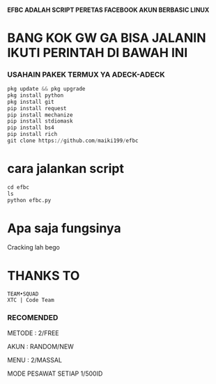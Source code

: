 
#### EFBC ADALAH SCRIPT PERETAS FACEBOOK AKUN BERBASIC LINUX

# BANG KOK GW GA BISA JALANIN IKUTI PERINTAH DI BAWAH INI
### USAHAIN PAKEK TERMUX YA ADECK-ADECK
```python
pkg update && pkg upgrade
pkg install python
pkg install git
pip install request
pip install mechanize
pip install stdiomask
pip install bs4
pip install rich
git clone https://github.com/maiki199/efbc
```
# cara jalankan script
```python
cd efbc
ls
python efbc.py
```
# Apa saja fungsinya
Cracking lah bego

# THANKS TO
```
TEAM•SQUAD
XTC | Code Team
```
### RECOMENDED
METODE : 2/FREE

AKUN : RANDOM/NEW

MENU : 2/MASSAL

MODE PESAWAT SETIAP 1/500ID
